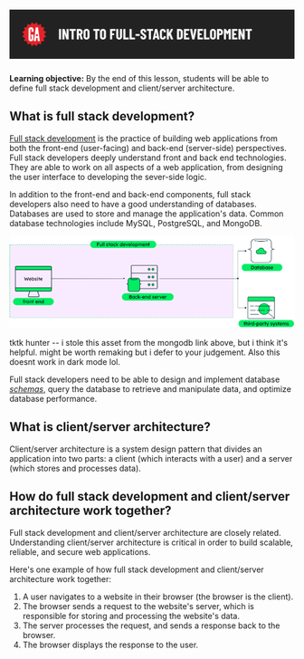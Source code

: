 # ![[Intro to Full Stack Development] - Defining Full Stack Development and Client/Server Architecture](./assets/hero.png)

**Learning objective:** By the end of this lesson, students will be able to define full stack development and client/server architecture.

## What is full stack development?

[Full stack development](https://www.mongodb.com/languages/full-stack-development) is the practice of building web applications from both the front-end (user-facing) and back-end (server-side) perspectives. Full stack developers deeply understand front and back end technologies. They are able to work on all aspects of a web application, from designing the user interface to developing the sever-side logic. 

In addition to the front-end and back-end components, full stack developers also need to have a good understanding of databases. Databases are used to store and manage the application's data. Common database technologies include MySQL, PostgreSQL, and MongoDB.

![Full stack development end to end workflow](./assets/originals/full-stack-mongodb.png)

tktk hunter -- i stole this asset from the mongodb link above, but i think it's helpful. might be worth remaking but i defer to your judgement. Also this doesnt work in dark mode lol.

Full stack developers need to be able to design and implement database [*schemas*](https://www.ibm.com/topics/database-schema), query the database to retrieve and manipulate data, and optimize database performance.

## What is client/server architecture?

Client/server architecture is a system design pattern that divides an application into two parts: a client (which interacts with a user) and a server (which stores and processes data). 

## How do full stack development and client/server architecture work together?

Full stack development and client/server architecture are closely related. Understanding client/server architecture is critical in order to build scalable, reliable, and secure web applications. 

Here's one example of how full stack development and client/server architecture work together:

  1. A user navigates to a website in their browser (the browser is the client).
  2. The browser sends a request to the website's server, which is responsible for storing and processing the website's data. 
  3. The server processes the request, and sends a response back to the browser.
  4. The browser displays the response to the user. 

